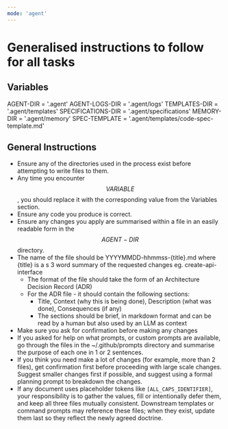 ```yaml
---
mode: 'agent'
---
```


# Generalised instructions to follow for all tasks

## Variables
AGENT-DIR = '.agent'
AGENT-LOGS-DIR = '.agent/logs'
TEMPLATES-DIR = '.agent/templates'
SPECIFICATIONS-DIR = '.agent/specifications'
MEMORY-DIR = '.agent/memory'
SPEC-TEMPLATE = '.agent/templates/code-spec-template.md'

## General Instructions
- Ensure any of the directories used in the process exist before attempting to write files to them.
- Any time you encounter $$VARIABLE$$, you should replace it with the corresponding value from the Variables section.
- Ensure any code you produce is correct.
- Ensure any changes you apply are summarised within a file in an easily readable form in the $$AGENT-DIR$$ directory.
- The name of the file should be YYYYMMDD-hhmmss-{title}.md where {title} is a s 3 word summary of the requested changes eg. create-api-interface
  - The format of the file should take the form of an Architecture Decision Record (ADR)
  - For the ADR file - it should contain the following sections:
    - Title, Context (why this is being done), Description (what was done), Consequences (if any)
    - The sections should be brief, in markdown format and can be read by a human but also used by an LLM as context
- Make sure you ask for confirmation before making any changes
- If you asked for help on what prompts, or custom prompts are available, go through the files in the ~/.github/prompts directory and summarise the purpose of each one in 1 or 2 sentences.
- If you think you need make a lot of changes (for example, more than 2 files), get confirmation first before proceeding with large scale changes. Suggest smaller changes first if possible, and suggest using a formal planning prompt to breakdown the changes.
- If any document uses placeholder tokens like `[ALL_CAPS_IDENTIFIER]`, your responsibility is to gather the values, fill or intentionally defer them, and keep all three files mutually consistent. Downstream templates or command prompts may reference these files; when they exist, update them last so they reflect the newly agreed doctrine.

